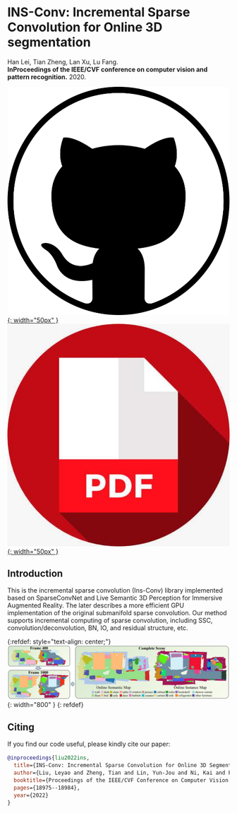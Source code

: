 <!-- ---
sort: 1
--- -->

# INS-Conv: Incremental Sparse Convolution for Online 3D segmentation


Han Lei, Tian Zheng, Lan Xu, Lu Fang.<br/>**InProceedings of the IEEE/CVF conference on computer vision and pattern recognition.** 2020.

[![github](/pic/github3.png){: width="50px" }](https://github.com/THU-luvision/INS-Conv)  &nbsp;&nbsp;&nbsp;
[![pdf](/pic/pdf.jpeg){: width="50px" }](https://openaccess.thecvf.com/content/CVPR2022/papers/Liu_INS-Conv_Incremental_Sparse_Convolution_for_Online_3D_Segmentation_CVPR_2022_paper.pdf) &nbsp;&nbsp;&nbsp;
<!-- [![video](/pic/video.png){: width="50px" }](https://www.youtube.com/watch?v=co7y6LQ7Kqc) -->

## Introduction

This is the incremental sparse convolution (Ins-Conv) library implemented based on SparseConvNet and Live Semantic 3D Perception for Immersive Augmented Reality. The later describes a more efficient GPU implementation of the original submanifold sparse convolution. Our method supports incremental computing of sparse convolution, including SSC, convolution/deconvolution, BN, IO, and residual structure, etc.

{:refdef: style="text-align: center;"}
![Framework](/pic/insconv.png){: width="800" }
{: refdef}


## Citing

If you find our code useful, please kindly cite our paper:

```bibtex
@inproceedings{liu2022ins,
  title={INS-Conv: Incremental Sparse Convolution for Online 3D Segmentation},
  author={Liu, Leyao and Zheng, Tian and Lin, Yun-Jou and Ni, Kai and Fang, Lu},
  booktitle={Proceedings of the IEEE/CVF Conference on Computer Vision and Pattern Recognition},
  pages={18975--18984},
  year={2022}
}
```

